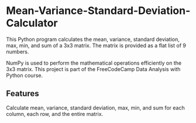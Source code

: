 # Mean-Variance-Standard-Deviation-Calculator

This Python program calculates the mean, variance, standard deviation, max, min, and sum of a 3x3 matrix. The matrix is provided as a flat list of 9 numbers.

NumPy is used to perform the mathematical operations efficiently on the 3x3 matrix.
This project is part of the FreeCodeCamp Data Analysis with Python course.

## Features

Calculate mean, variance, standard deviation, max, min, and sum for each column, each row, and the entire matrix.

